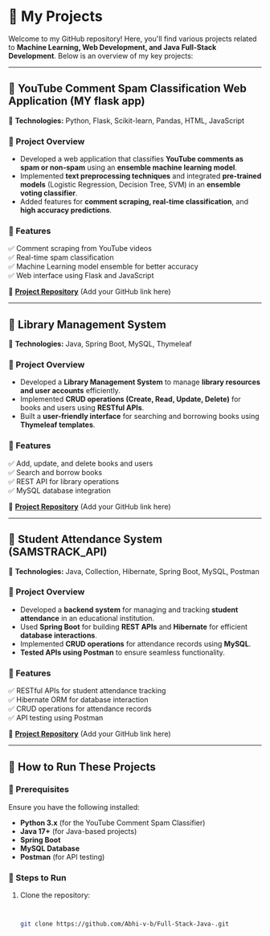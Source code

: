 # 🚀 My Projects

Welcome to my GitHub repository! Here, you'll find various projects related to **Machine Learning, Web Development, and Java Full-Stack Development**. Below is an overview of my key projects:

---

## 📌 YouTube Comment Spam Classification Web Application (MY flask app) 
🔹 **Technologies:** Python, Flask, Scikit-learn, Pandas, HTML, JavaScript  

### 🔹 Project Overview  
- Developed a web application that classifies **YouTube comments as spam or non-spam** using an **ensemble machine learning model**.  
- Implemented **text preprocessing techniques** and integrated **pre-trained models** (Logistic Regression, Decision Tree, SVM) in an **ensemble voting classifier**.  
- Added features for **comment scraping, real-time classification**, and **high accuracy predictions**.  

### 🔹 Features  
✅ Comment scraping from YouTube videos  
✅ Real-time spam classification  
✅ Machine Learning model ensemble for better accuracy  
✅ Web interface using Flask and JavaScript  

🔗 **[Project Repository](#https://github.com/Abhi-v-b/Full-Stack-Java-/tree/main/My%20flask%20app)** (Add your GitHub link here)

---

## 📌 Library Management System  
🔹 **Technologies:** Java, Spring Boot, MySQL, Thymeleaf  

### 🔹 Project Overview  
- Developed a **Library Management System** to manage **library resources and user accounts** efficiently.  
- Implemented **CRUD operations (Create, Read, Update, Delete)** for books and users using **RESTful APIs**.  
- Built a **user-friendly interface** for searching and borrowing books using **Thymeleaf templates**.  

### 🔹 Features  
✅ Add, update, and delete books and users  
✅ Search and borrow books  
✅ REST API for library operations  
✅ MySQL database integration  

🔗 **[Project Repository](#)** (Add your GitHub link here)

---

## 📌 Student Attendance System  (SAMSTRACK_API)
🔹 **Technologies:** Java, Collection, Hibernate, Spring Boot, MySQL, Postman  

### 🔹 Project Overview  
- Developed a **backend system** for managing and tracking **student attendance** in an educational institution.  
- Used **Spring Boot** for building **REST APIs** and **Hibernate** for efficient **database interactions**.  
- Implemented **CRUD operations** for attendance records using **MySQL**.  
- **Tested APIs using Postman** to ensure seamless functionality.  

### 🔹 Features  
✅ RESTful APIs for student attendance tracking  
✅ Hibernate ORM for database interaction  
✅ CRUD operations for attendance records  
✅ API testing using Postman  

🔗 **[Project Repository](#)** (Add your GitHub link here)

---

## 📌 How to Run These Projects

### **🔹 Prerequisites**
Ensure you have the following installed:
- **Python 3.x** (for the YouTube Comment Spam Classifier)
- **Java 17+** (for Java-based projects)
- **Spring Boot**
- **MySQL Database**
- **Postman** (for API testing)

### **🔹 Steps to Run**
1. Clone the repository:  
   ```bash


   git clone https://github.com/Abhi-v-b/Full-Stack-Java-.git
